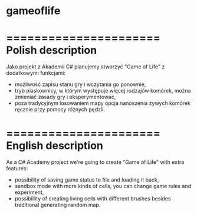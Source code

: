 # gameoflife

======================
Polish description
======================
Jako projekt z Akademii C# planujemy stworzyć "Game of Life" z dodatkowymi funkcjami:
- możliwość zapisu stanu gry i wczytania go ponownie,
- tryb piaskownicy, w którym występuje więcej rodzajów komórek, można zmieniać zasady gry i eksperymentować,
- poza tradycyjnym losowaniem mapy opcja nanoszenia żywych komórek ręcznie przy pomocy różnych pędzli.


======================
English description
======================
As a C# Academy project we're going to create "Game of Life" with extra features:
- possibility of saving game status to file and loading it back,
- sandbox mode with more kinds of cells, you can change game rules and experiment,
- possibillity of  creating living cells with different brushes besides traditional generating random map.
